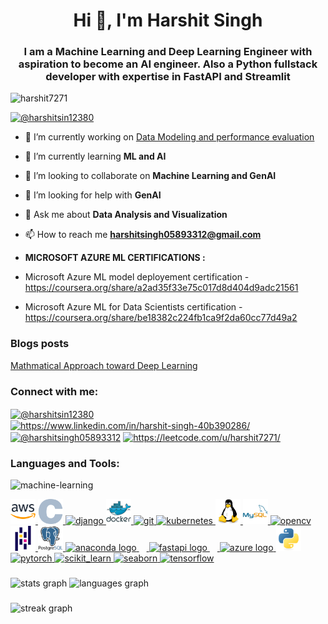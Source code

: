 <h1 align="center">Hi 👋, I'm Harshit Singh</h1>
<h3 align="center">I am a Machine Learning and Deep Learning Engineer with aspiration to become an AI engineer. Also a Python fullstack developer with expertise in FastAPI and Streamlit</h3>

<p align="left"> <img src="https://komarev.com/ghpvc/?username=harshit7271&label=Profile%20views&color=0e75b6&style=flat" alt="harshit7271" /> </p>

<p align="left"> <a href="https://twitter.com/@harshitsin12380" target="blank"><img src="https://img.shields.io/twitter/follow/@harshitsin12380?logo=twitter&style=for-the-badge" alt="@harshitsin12380" /></a> </p>

- 🔭 I’m currently working on [Data Modeling and performance evaluation](https://github.com/harshit7271/Data-Modeling-performance-evaluation-in-ML-Project-regression)

- 🌱 I’m currently learning **ML and AI**

- 👯 I’m looking to collaborate on **Machine Learning and GenAI**

- 🤝 I’m looking for help with **GenAI**

- 💬 Ask me about **Data Analysis and Visualization**

- 📫 How to reach me **harshitsingh05893312@gmail.com**
- **MICROSOFT AZURE ML CERTIFICATIONS :**
-  Microsoft Azure ML model deployement certification  - https://coursera.org/share/a2ad35f33e75c017d8d404d9adc21561
-  Microsoft Azure ML for Data Scientists certification - https://coursera.org/share/be18382c224fb1ca9f2da60cc77d49a2

### Blogs posts
<!-- BLOG-POST-LIST:START --> 
[Mathmatical Approach toward Deep Learning](https://medium.com/@harshitsingh05893312/mathematical-approach-toward-deep-learning-11e46c30d1d9)
<!-- BLOG-POST-LIST:END -->

<h3 align="left">Connect with me:</h3>
<p align="left">
<a href="https://twitter.com/@harshitsin12380" target="blank"><img align="center" src="https://raw.githubusercontent.com/rahuldkjain/github-profile-readme-generator/master/src/images/icons/Social/twitter.svg" alt="@harshitsin12380" height="30" width="40" /></a>
<a href="https://linkedin.com/in/https://www.linkedin.com/in/harshit-singh-40b390286/" target="blank"><img align="center" src="https://raw.githubusercontent.com/rahuldkjain/github-profile-readme-generator/master/src/images/icons/Social/linked-in-alt.svg" alt="https://www.linkedin.com/in/harshit-singh-40b390286/" height="30" width="40" /></a>
<a href="https://medium.com/@harshitsingh05893312" target="blank"><img align="center" src="https://raw.githubusercontent.com/rahuldkjain/github-profile-readme-generator/master/src/images/icons/Social/medium.svg" alt="@harshitsingh05893312" height="30" width="40" /></a>
<a href="https://www.leetcode.com/https://leetcode.com/u/harshit7271/" target="blank"><img align="center" src="https://raw.githubusercontent.com/rahuldkjain/github-profile-readme-generator/master/src/images/icons/Social/leet-code.svg" alt="https://leetcode.com/u/harshit7271/" height="30" width="40" /></a>
</p>

<h3 align="left">Languages and Tools:</h3>
<p align="left"><img width="512" height="512" alt="machine-learning" src="https://github.com/user-attachments/assets/f41edca1-cd98-4e79-8755-8fa3e549a894" />

</p>
<p align="left"> <a href="https://aws.amazon.com" target="_blank" rel="noreferrer"> <img src="https://raw.githubusercontent.com/devicons/devicon/master/icons/amazonwebservices/amazonwebservices-original-wordmark.svg" alt="aws" width="40" height="40"/> </a> <a href="https://www.cprogramming.com/" target="_blank" rel="noreferrer"> <img src="https://raw.githubusercontent.com/devicons/devicon/master/icons/c/c-original.svg" alt="c" width="40" height="40"/> </a> <a href="https://www.djangoproject.com/" target="_blank" rel="noreferrer"> <img src="https://cdn.worldvectorlogo.com/logos/django.svg" alt="django" width="40" height="40"/> </a> <a href="https://www.docker.com/" target="_blank" rel="noreferrer"> <img src="https://raw.githubusercontent.com/devicons/devicon/master/icons/docker/docker-original-wordmark.svg" alt="docker" width="40" height="40"/> </a> <a href="https://git-scm.com/" target="_blank" rel="noreferrer"> <img src="https://www.vectorlogo.zone/logos/git-scm/git-scm-icon.svg" alt="git" width="40" height="40"/> </a> <a href="https://kubernetes.io" target="_blank" rel="noreferrer"> <img src="https://www.vectorlogo.zone/logos/kubernetes/kubernetes-icon.svg" alt="kubernetes" width="40" height="40"/> </a> <a href="https://www.linux.org/" target="_blank" rel="noreferrer"> <img src="https://raw.githubusercontent.com/devicons/devicon/master/icons/linux/linux-original.svg" alt="linux" width="40" height="40"/> </a> <a href="https://www.mysql.com/" target="_blank" rel="noreferrer"> <img src="https://raw.githubusercontent.com/devicons/devicon/master/icons/mysql/mysql-original-wordmark.svg" alt="mysql" width="40" height="40"/> </a> <a href="https://opencv.org/" target="_blank" rel="noreferrer"> 
  <img src="https://www.vectorlogo.zone/logos/opencv/opencv-icon.svg" alt="opencv" width="40" height="40"/> </a> <a href="https://pandas.pydata.org/" target="_blank" rel="noreferrer"> <img src="https://raw.githubusercontent.com/devicons/devicon/2ae2a900d2f041da66e950e4d48052658d850630/icons/pandas/pandas-original.svg" alt="pandas" width="40" height="40"/> </a> <a href="https://www.postgresql.org" target="_blank" rel="noreferrer"> <img src="https://raw.githubusercontent.com/devicons/devicon/master/icons/postgresql/postgresql-original-wordmark.svg" alt="postgresql" width="40" height="40"/> </a> <a href="https://www.python.org" target="_blank" rel="noreferrer"> 
  <img src="https://cdn.jsdelivr.net/gh/devicons/devicon/icons/anaconda/anaconda-original.svg" height="40" alt="anaconda logo"  />
  <img width="12" />
  <img src="https://cdn.jsdelivr.net/gh/devicons/devicon/icons/fastapi/fastapi-original.svg" height="40" alt="fastapi logo"  />
  <img width="12" />
  <img src="https://cdn.jsdelivr.net/gh/devicons/devicon/icons/azure/azure-original.svg" height="40" alt="azure logo"  />
<img src="https://raw.githubusercontent.com/devicons/devicon/master/icons/python/python-original.svg" alt="python" width="40" height="40"/> </a> <a href="https://pytorch.org/" target="_blank" rel="noreferrer"> <img src="https://www.vectorlogo.zone/logos/pytorch/pytorch-icon.svg" alt="pytorch" width="40" height="40"/> </a> <a href="https://scikit-learn.org/" target="_blank" rel="noreferrer"> <img src="https://upload.wikimedia.org/wikipedia/commons/0/05/Scikit_learn_logo_small.svg" alt="scikit_learn" width="40" height="40"/> </a> <a href="https://seaborn.pydata.org/" target="_blank" rel="noreferrer"> <img src="https://seaborn.pydata.org/_images/logo-mark-lightbg.svg" alt="seaborn" width="40" height="40"/> </a> <a href="https://www.tensorflow.org" target="_blank" rel="noreferrer"> <img src="https://www.vectorlogo.zone/logos/tensorflow/tensorflow-icon.svg" alt="tensorflow" width="40" height="40"/> </a> </p>

###

<div align="left">
  <img src="https://github-readme-stats.vercel.app/api?username=harshit7271&hide_title=false&hide_rank=false&show_icons=true&include_all_commits=true&count_private=true&disable_animations=false&theme=dracula&locale=en&hide_border=false" height="150" alt="stats graph"  />
  <img src="https://github-readme-stats.vercel.app/api/top-langs?username=harshit7271&locale=en&hide_title=false&layout=compact&card_width=320&langs_count=5&theme=dracula&hide_border=false" height="150" alt="languages graph"  />
</div>

###

###

<div align="left">
  <img src="https://streak-stats.demolab.com?user=harshit7271&locale=en&mode=daily&theme=dark&hide_border=false&border_radius=5&order=3" height="220" alt="streak graph"  />
</div>

###


